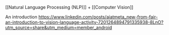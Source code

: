 [[Natural Language Processing (NLP)]] + [[Computer Vision]]

An introduction
https://www.linkedin.com/posts/aiatmeta_new-from-fair-an-introduction-to-vision-language-activity-7201264894791335938-8LnO?utm_source=share&utm_medium=member_android
